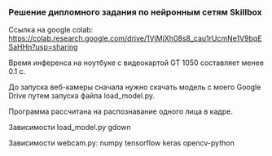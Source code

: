 ### Решение дипломного задания по нейронным сетям Skillbox

Ссылка на google colab: https://colab.research.google.com/drive/1VjMjXh08s8_cau1rUcmNe1V9bqESaHHn?usp=sharing

Время инференса на ноутбуке с видеокартой GT 1050 составляет менее 0.1 с.

До запуска веб-камеры сначала нужно скачать модель с моего Google Drive путем запуска файла load_model.py.

Программа рассчитана на распознавание одного лица в кадре.

Зависимости load_model.py
gdown

Зависимости webcam.py:
numpy
tensorflow
keras
opencv-python

